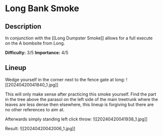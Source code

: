 # Long Bank Smoke
## Description
In conjunction with the [[Long Dumpster Smoke]] allows for a full execute on the A bombsite from Long.

**Difficulty:** 3/5
**Importance:** 4/5
## Lineup
Wedge yourself in the corner next to the fence gate at long:
![[20240420041840_1.jpg]]

This will only make sense after practicing this smoke yourself. Find the part in the tree above the parasol on the left side of the main treetrunk where the leaves are less dense then elsewhere, this lineup is forgiving but there are no other references to aim at.

Afterwards simply standing left click throw:
![[20240420041938_1.jpg]]

Result:
![[20240420042006_1.jpg]]

